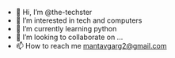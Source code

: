 - 👋 Hi, I’m @the-techster
- 👀 I’m interested in tech and computers
- 🌱 I’m currently learning python
- 💞️ I’m looking to collaborate on ...
- 📫 How to reach me mantavgarg2@gmail.com

<!---
the-techster/the-techster is a ✨ special ✨ repository because its `README.md` (this file) appears on your GitHub profile.
You can click the Preview link to take a look at your changes.
--->
